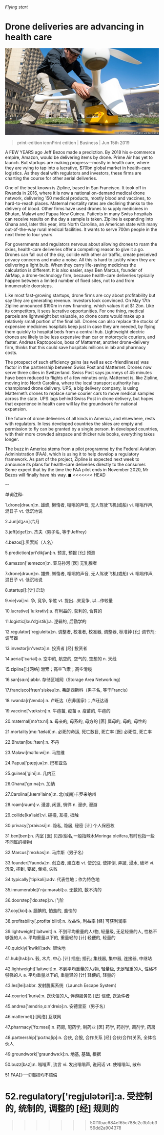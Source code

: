 ###### Flying start

# Drone deliveries are advancing in health care 

![image](images/20190615_wbp002.jpg) 

> print-edition iconPrint edition | Business | Jun 15th 2019 

A  FEW YEARS ago Jeff Bezos made a prediction. By 2018 his e-commerce empire, Amazon, would be delivering items by drone. Prime Air has yet to launch. But startups are making progress—mostly in health care, where they are vying to tap into a lucrative, $70bn global market in health-care logistics. As they deal with regulators and investors, these firms are charting the course for other aerial deliveries. 

One of the best known is Zipline, based in San Francisco. It took off in Rwanda in 2016, where it is now a national on-demand medical drone network, delivering 150 medical products, mostly blood and vaccines, to hard-to-reach places. Maternal mortality rates are declining thanks to the delivery of blood. Other firms have used drones to supply medicines in Bhutan, Malawi and Papua New Guinea. Patients in many Swiss hospitals can receive results on the day a sample is taken. Zipline is expanding into Ghana and, later this year, into North Carolina, an American state with many out-of-the-way rural medical facilities. It wants to serve 700m people in the next three to four years. 

For governments and regulators nervous about allowing drones to roam the skies, health-care deliveries offer a compelling reason to give it a go. Drones can fall out of the sky, collide with other air traffic, create perceived privacy concerns and make a noise. All this is hard to justify when they are delivering a light bulb. When they carry life-saving medicines the calculation is different. It is also easier, says Ben Marcus, founder of AirMap, a drone-technology firm, because health-care deliveries typically happen between a limited number of fixed sites, not to and from innumerable doorsteps. 

Like most fast-growing startups, drone firms are coy about profitability but say they are generating revenue. Investors look convinced. On May 17th Zipline announced $190m in new financing, which values it at $1.2bn. Like its competitors, it sees lucrative opportunities. For one thing, medical parcels are lightweight but valuable, so drone costs would make up a relatively small portion of the final bill. Drones can also replace the stocks of expensive medicines hospitals keep just in case they are needed, by flying them quickly to hospital beds from a central hub. Lightweight electric drones are likely to be less expensive than car or motorcycle couriers, and faster. Andreas Raptopoulos, boss of Matternet, another drone-delivery firm, thinks that this could save hospitals millions in lab and pharmacy costs. 

The prospect of such efficiency gains (as well as eco-friendliness) was factor in the partnership between Swiss Post and Matternet. Drones now serve three cities in Switzerland. Swiss Post says journeys of 45 minutes have been reduced to flights of a few minutes only. Matternet is, like Zipline, moving into North Carolina, where the local transport authority has championed drone delivery. UPS, a big delivery company, is using Matternet’s drones to replace some courier cars to move medical samples across the state. UPS lags behind Swiss Post in drone delivery, but hopes that experience in health care will lay the groundwork for national expansion. 

The future of drone deliveries of all kinds in America, and elsewhere, rests with regulators. In less developed countries the skies are empty and permission to fly can be granted by a single person. In developed countries, with their more crowded airspace and thicker rule books, everything takes longer. 

The buzz in America stems from a pilot programme by the Federal Aviation Administration (FAA), which is using it to help develop a regulatory framework. As part of the project, Zipline is expected next week to announce its plans for health-care deliveries directly to the consumer. Some expect that by the time the FAA pilot ends in November 2020, Mr Bezos will finally have his way. ◼ 
<<<<<<< HEAD

-- 

 单词注释:

1.drone[drәun]:n. 雄蜂, 懒惰者, 嗡嗡的声音, 无人驾驶飞机(或船) vi. 嗡嗡作声, 混日子 vt. 低沉地说 

2.Jun[dʒʌn]:六月 

3.jeff[dʒef]:n. 杰夫（男子名, 等于Jeffrey） 

4.bezos[]:贝索斯（人名） 

5.prediction[pri'dikʃәn]:n. 预言, 预报 [化] 预测 

6.amazon['æmәzɒn]:n. 亚马孙河 [医] 无乳腺者 

7.drone[drәun]:n. 雄蜂, 懒惰者, 嗡嗡的声音, 无人驾驶飞机(或船) vi. 嗡嗡作声, 混日子 vt. 低沉地说 

8.startup[]:[计] 启动 

9.vie[vai]:vi. 争, 竞争, 争胜 vt. 提出...来竞争, 以...作较量 

10.lucrative['lu:krәtiv]:a. 有利益的, 获利的, 合算的 

11.logistic[lәu'dʒistik]:a. 逻辑的, 后勤学的 

12.regulator['regjuleitә]:n. 调整者, 校准者, 校准器, 调整器, 标准钟 [化] 调节剂; 调节器 

13.investor[in'vestә]:n. 投资者 [经] 投资者 

14.aerial['єәriәl]:a. 空中的, 航空的, 空气的, 空想的 n. 天线 

15.zipline[]:[网络] 滑索；高空飞索；高空滑缆 

16.san[sɑ:n]:abbr. 存储区域网（Storage Area Networking） 

17.francisco[fræn'siskәu]:n. 弗朗西斯科（男子名, 等于Francis） 

18.rwanda[rj'ændә]:n. 卢旺达（东非国家）；卢旺达语 

19.vaccine['væksi:n]:n. 牛痘苗, 疫苗 a. 疫苗的, 牛痘的 

20.maternal[mә'tә:nl]:a. 母亲的, 母系的, 母方的 [医] 属母的, 母的, 母性的 

21.mortality[mɒ:'tælәti]:n. 必死的命运, 死亡数目, 死亡率 [医] 必死性, 死亡率 

22.Bhutan[bu:'tæn]:n. 不丹 

23.Malawi[mә'lɑ:wi]:n. 马拉维 

24.Papua['pæpjuә]:n. 巴布亚岛 

25.guinea['gini]:n. 几内亚 

26.Ghana['gɑ:nә]:n. 加纳 

27.Carolina[.kærә'lainә]:n. 北(或南)卡罗来纳州 

28.roam[rәum]:v. 漫游, 闲逛, 徜徉 n. 漫步, 漫游 

29.collide[kә'laid]:vi. 碰撞, 互撞, 抵触 

30.privacy['praivәsi]:n. 隐私, 隐居, 秘密 [计] 个人保密权 

31.ben[ben]:n. 内室 [医] 贝昂(俗名,一般指辣木Moringa oleifera,有时也指一些不同属的植物) 

32.Marcus['mɑ:kәs]:n. 马库斯（男子名） 

33.founder['faundә]:n. 创立者, 建立者 vt. 使沉没, 使摔倒, 弄跛, 浸水, 破坏 vi. 沉没, 摔到, 变跛, 倒塌, 失败 

34.typically['tipikәli]:adv. 代表性地；作为特色地 

35.innumerable[i'nju:mәrәbl]:a. 无数的, 数不清的 

36.doorstep['dɒ:step]:n. 门阶 

37.coy[kɒi]:a. 腼腆的, 怕羞的, 羞怯的 

38.profitability[.prɒfitә'biliti]:n. 收益性, 利益率 [经] 可获利润率 

39.lightweight['laitweit]:n. 不到平均重量的人/物, 轻量级, 无足轻重的人, 性格不够强的人 a. 平均重量以下的, 重量轻的 [计] 轻便的, 轻量的 

40.quickly['kwikli]:adv. 很快地 

41.hub[hʌb]:n. 毂, 木片, 中心 [计] 插座; 插孔; 集线器, 集中器, 连接器, 中继站 

42.lightweight['laitweit]:n. 不到平均重量的人/物, 轻量级, 无足轻重的人, 性格不够强的人 a. 平均重量以下的, 重量轻的 [计] 轻便的, 轻量的 

43.les[lei]:abbr. 发射脱离系统（Launch Escape System） 

44.courier['kuriә]:n. 送快信的人, 伴游服务员 [法] 信使, 送急件者 

45.andrea['ændriә,ɑ:n'dreiә]:n. 安德里亚（男子名） 

46.matternet[]:[网络] 互联网 

47.pharmacy['fɑ:mәsi]:n. 药房, 配药学, 制药业 [医] 药学, 药剂学, 调剂学, 药房 

48.partnership['pɑ:tnәʃip]:n. 合伙, 合股, 合作关系 [经] 合伙(合作)关系, 全体合伙人 

49.groundwork['graundwә:k]:n. 地基, 基础, 根据 

50.buzz[bʌz]:n. 嗡嗡声, 流言 vi. 发出嗡嗡声, 说闲话 vt. 使嗡嗡叫, 散布 

51.FAA[]:一切海损均不赔偿 

52.regulatory['regjulәtәri]:a. 受控制的, 统制的, 调整的 [经] 规则的 
=======
>>>>>>> 50f1fbac684ef65c788c2c3b1cb359dd2a904378

